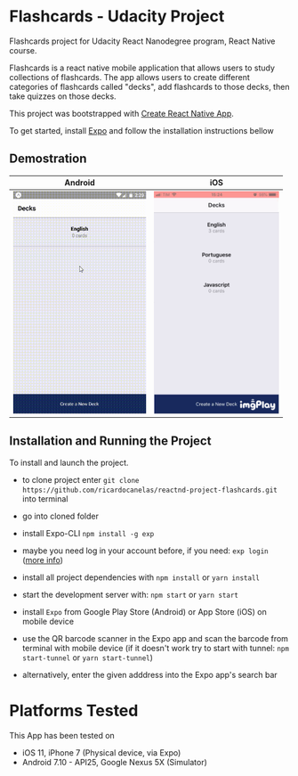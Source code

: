 # Flashcards - Udacity Project

Flashcards project for Udacity React Nanodegree program, React Native course.

Flashcards is a react native mobile application that allows users to study collections of flashcards. The app allows users to create different categories of flashcards called "decks", add flashcards to those decks, then take quizzes on those decks.

This project was bootstrapped with [Create React Native App](https://github.com/react-community/create-react-native-app).

To get started, install [Expo](https://expo.io/learn) and follow the installation instructions bellow

## Demostration

Android | iOS
--- | ---
<img src="https://github.com/ricardocanelas/reactnd-project-flashcards/blob/master/screen_capture-android.gif" alt="android" height="400"/> | <img src="https://github.com/ricardocanelas/reactnd-project-flashcards/blob/master/screen_capture-ios.gif" alt="iOS" height="400"/>

## Installation and Running the Project

To install and launch the project.

* to clone project enter `git clone https://github.com/ricardocanelas/reactnd-project-flashcards.git` into terminal
* go into cloned folder
* install Expo-CLI `npm install -g exp`
* maybe you need log in your account before, if you need: `exp login` ([more info](https://docs.expo.io/versions/latest/guides/exp-cli.html))
* install all project dependencies with `npm install` or `yarn install`
* start the development server with: `npm start` or `yarn start`

* install `Expo` from Google Play Store (Android) or App Store (iOS) on mobile device
* use the QR barcode scanner in the Expo app and scan the barcode from terminal with mobile device (if it doesn't work try to start with tunnel: `npm start-tunnel` or `yarn start-tunnel`)
* alternatively, enter the given adddress into the Expo app's search bar

# Platforms Tested

This App has been tested on

* iOS 11, iPhone 7 (Physical device, via Expo)
* Android 7.10 - API25, Google Nexus 5X (Simulator)